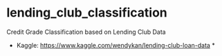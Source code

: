 # lending_club_classification
Credit Grade Classification based on Lending Club Data

* Kaggle: https://www.kaggle.com/wendykan/lending-club-loan-data *
